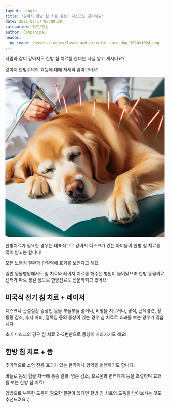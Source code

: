 ```yaml
---
layout: single
title: "강아지 한방 침 치료 효능! 디스크도 관리해요"
date: 2021-08-17 06:00:00
categories: 의료/건강
author: Companimal
header:
  og_image: /assets/images/laser-and-oriental-cure-dog-1024x1024.png
---
```


사람과 같이 강아지도 한방 침 치료를 한다는 사실 알고 계시나요?

강아지 한방수의학 효능에 대해 자세히 알아보아요!

![레이져 치료와 침 맞는 강아지](/assets/images/laser-and-oriental-cure-dog-1024x1024.png)

한방치료가 필요한 경우는 대표적으로 강아지 디스크가 있는 아이들이 한방 침 치료를 많이 받고는 합니다!

모든 노령성 질환과 관절염에 효과를 보인다고 해요.

일반 동물병원에서도 침 치료와 레이저 치료를 해주는 병원이 늘어났으며 한방 동물의료센터가 따로 생길 정도로 한방진료도 전문화되고 있어요!

## 미국식 전기 침 치료 + 레이저

디스크나 관절질환 증상인 몸을 부들부들 떨거나, 비명을 지르거나, 경직, 근육경련, 활동량 감소, 후지 마비, 절뚝임 등의 증상이 있는 경우 침 치료로 효과를 보는 경우가 많습니다.

초기 디스크의 경우 침 치료 2~3번만으로 증상이 사라지기도 해요!

## 한방 침 치료 + 뜸

추가적으로 소염 진통 효과가 있는 한약이나 양약을 병행하기도 합니다.

바늘로 몸의 혈을 자극해 통증 완화, 염증 감소, 호르몬과 면역체계 등을 조절하며 효과를 보는 한방 침 치료!

양방으로 부족한 도움이 필요한 질환이 있다면 한방 침 치료의 도움을 받아보시는 것도 추천드려요 :)
